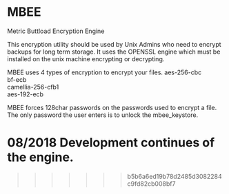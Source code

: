 # MBEE
Metric Buttload Encryption Engine


This encryption utility should be used by Unix Admins who need to encrypt backups for long term storage.  It uses the OPENSSL engine which must be installed on the unix machine encrypting or decrypting.

MBEE uses 4 types of encryption to encrypt your files.
aes-256-cbc<br>
bf-ecb<br>
camellia-256-cfb1<br>
aes-192-ecb<br>

MBEE forces 128char passwords on the passwords used to encrypt a file.  The only password the user enters is to unlock the mbee_keystore.

08/2018
Development continues of the engine.
=======

>>>>>>> b5b6a6ed19b78d2485d3082284c9fd82cb008bf7
